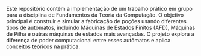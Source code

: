 Este repositório contém a implementação de um trabalho prático em grupo para a disciplina de Fundamentos da Teoria da Computação. O objetivo principal é construir e simular a fabricação de poções usando diferentes tipos de autômatos, incluindo Máquinas de Estados Finitos (AFD), Máquinas de Pilha e outras máquinas de estados mais avançadas. O projeto explora a diferença de poder computacional entre esses autômatos e aplica conceitos teóricos na prática.
